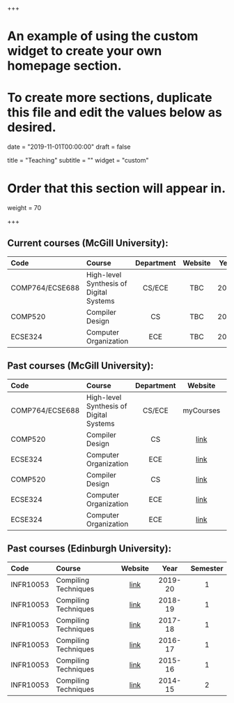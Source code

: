 +++
# An example of using the custom widget to create your own homepage section.
# To create more sections, duplicate this file and edit the values below as desired.

date = "2019-11-01T00:00:00"
draft = false

title = "Teaching"
subtitle = ""
widget = "custom"

# Order that this section will appear in.
weight = 70

+++


## Current courses (McGill University):

| Code     | Course                   | Department |  Website  |    Year |   Term     |
| :------- | :----------------        | :-----:    |:-----:    | :----:  | :--------: |
| COMP764/ECSE688  | High-level Synthesis of Digital Systems      | CS/ECE         | TBC |   2023  |   Winter   |
| COMP520  | Compiler Design          | CS         | TBC       |   2023  |   Winter   |
| ECSE324  | Computer Organization    | ECE        | TBC       |   2022  |     Fall   |

## Past courses (McGill University):

| Code     | Course                   | Department |  Website     |    Year |   Term     |
| :------- | :----------------        | :-----:    |:-----:       | :----:  | :--------: |
| COMP764/ECSE688  | High-level Synthesis of Digital Systems      | CS/ECE         | myCourses |   2022  |   Winter   |
| COMP520  | Compiler Design          | CS         | [link][CD22] |   2022  |   Winter   |
| ECSE324  | Computer Organization    | ECE        | [link][CO]   |   2021  |     Fall   |
| COMP520  | Compiler Design          | CS         | [link][CD21] |   2021  |   Winter   |
| ECSE324  | Computer Organization    | ECE        | [link][COF20]|   2020  |     Fall   |
| ECSE324  | Computer Organization    | ECE        | [link][2]    |   2020  |     Winter |

## Past courses (Edinburgh University):

| Code      | Course                   | Website   |    Year    |   Semester |
| :-------  | :----------------        | :-----:   | :----:     | :--------: |
| INFR10053 | Compiling Techniques     | [link][1] |   2019-20  |          1 |
| INFR10053 | Compiling Techniques     | [link][1] |   2018-19  |          1 |
| INFR10053 | Compiling Techniques     | [link][1] |   2017-18  |          1 |
| INFR10053 | Compiling Techniques     | [link][1] |   2016-17  |          1 |
| INFR10053 | Compiling Techniques     | [link][1] |   2015-16  |          1 |
| INFR10053 | Compiling Techniques     | [link][1] |   2014-15  |          2 |


[1]: http://www.inf.ed.ac.uk/teaching/courses/ct
[2]: https://mcgill.ca/study/2019-2020/courses/ecse-324

[COF20]: http://ecse324.ece.mcgill.ca/fall2020/ 
[CO]: http://ecse324.ece.mcgill.ca/ 
[CD22]: https://www.cs.mcgill.ca/~cs520/2022/
[CD21]: https://www.cs.mcgill.ca/~cs520/2021/

